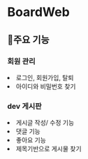 # BoardWeb

## 📖주요 기능
<h3>회원 관리</h3>
<li>로그인, 회원가입, 탈퇴</li> 
<li>아이디와 비밀번호 찾기</li>

<h3>dev 게시판</h3>
<li>게시글 작성/ 수정 기능</li>
<li>댓글 기능</li>
<li>좋아요 기능</li>
<li>제목기반으로 게시물 찾기</li>
